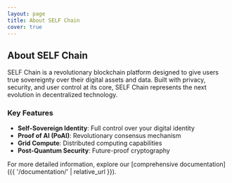 ```yaml
---
layout: page
title: About SELF Chain
cover: true
---
```


## About SELF Chain

SELF Chain is a revolutionary blockchain platform designed to give users true sovereignty over their digital assets and data. Built with privacy, security, and user control at its core, SELF Chain represents the next evolution in decentralized technology.

### Key Features

- **Self-Sovereign Identity**: Full control over your digital identity
- **Proof of AI (PoAI)**: Revolutionary consensus mechanism
- **Grid Compute**: Distributed computing capabilities
- **Post-Quantum Security**: Future-proof cryptography

For more detailed information, explore our [comprehensive documentation]({{ '/documentation/' | relative_url }}).